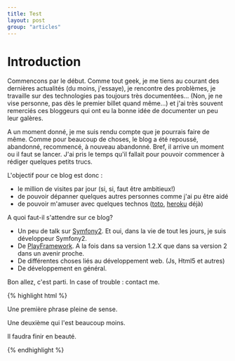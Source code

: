 ```yaml
---
title: Test
layout: post
group: "articles"
---
```


# Introduction

Commencons par le début. Comme tout geek, je me tiens au courant des dernières actualités (du moins, j'essaye), je rencontre des problèmes, je travaille sur des technologies pas toujours très documentées... (Non, je ne vise personne, pas dès le premier billet quand même...) et j'ai très souvent remerciés ces bloggeurs qui ont eu la bonne idée de documenter un peu leur galères.

A un moment donné, je me suis rendu compte que je pourrais faire de même. Comme pour beaucoup de choses, le blog a été repoussé, abandonné, recommencé, à nouveau abandonné. Bref, il arrive un moment ou il faut se lancer. J'ai pris le temps qu'il fallait pour pouvoir commencer à rédiger quelques petits trucs. 

L'objectif pour ce blog est donc : 

 * le million de visites par jour (si, si, faut être ambitieux!)
 * de pouvoir dépanner quelques autres personnes comme j'ai pu être aidé
 * de pouvoir m'amuser avec quelques technos ([toto](http://cloudhead.io/toto), [heroku](http://www.heroku.com/) déjà)

A quoi faut-il s'attendre sur ce blog? 
 
 * Un peu de talk sur [Symfony2](http://symfony.com/). Et oui, dans la vie de tout les jours, je suis développeur Symfony2. 
 * De [PlayFramework](http://www.playframework.org/). A la fois dans sa version 1.2.X que dans sa version 2 dans un avenir proche. 
 * De différentes choses liés au développement web. (Js, Html5 et autres)
 * De développement en général. 

Bon allez, c'est parti. In case of trouble : contact me. 

<div class="syntax">
{% highlight html %}
<div class="container_12">
	<p class="grid_4">Une première phrase pleine de sense. </p>
	<p class="grid_4">Une deuxième qui l'est beaucoup moins.</p>
	<p class="grid_4">Il faudra finir en beauté.</p>
</div>
{% endhighlight %}
</div>